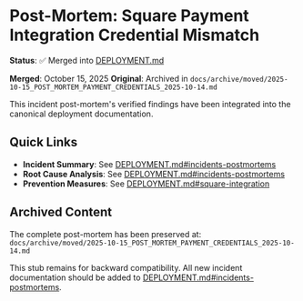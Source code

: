 # Post-Mortem: Square Payment Integration Credential Mismatch

**Status**: ✅ Merged into [DEPLOYMENT.md](./DEPLOYMENT.md#incidents-postmortems)

**Merged**: October 15, 2025
**Original**: Archived in `docs/archive/moved/2025-10-15_POST_MORTEM_PAYMENT_CREDENTIALS_2025-10-14.md`

This incident post-mortem's verified findings have been integrated into the canonical deployment documentation.

## Quick Links

- **Incident Summary**: See [DEPLOYMENT.md#incidents-postmortems](./DEPLOYMENT.md#incidents-postmortems)
- **Root Cause Analysis**: See [DEPLOYMENT.md#incidents-postmortems](./DEPLOYMENT.md#incidents-postmortems)
- **Prevention Measures**: See [DEPLOYMENT.md#square-integration](./DEPLOYMENT.md#square-integration)

## Archived Content

The complete post-mortem has been preserved at:
`docs/archive/moved/2025-10-15_POST_MORTEM_PAYMENT_CREDENTIALS_2025-10-14.md`

This stub remains for backward compatibility. All new incident documentation should be added to [DEPLOYMENT.md#incidents-postmortems](./DEPLOYMENT.md#incidents-postmortems).
